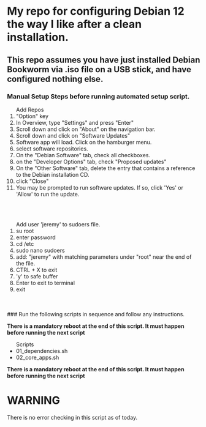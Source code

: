 # My repo for configuring Debian 12 the way I like after a clean installation.

## This repo assumes you have just installed Debian Bookworm via .iso file on a USB stick, and have configured nothing else.

### Manual Setup Steps before running automated setup script.

<ol> Add Repos
	<li>"Option" key</li>
	<li>In Overview, type "Settings" and press "Enter"</li>
	<li>Scroll down and click on "About" on the navigation bar.</li>
	<li>Scroll down and click on "Software Updates"</li>
	<li>Software app will load. Click on the hamburger menu.</li>
	<li>select software repositories.</li>
	<li>On the "Debian Software" tab, check all checkboxes.</li>
	<li>on the "Developer Options" tab, check "Proposed updates"</li>
	<li>On the "Other Software" tab, delete the entry that contains a reference to the Debian installation CD.</li>
	<li>click "Close"</li>
	<li>You may be prompted to run software updates. If so, click 'Yes' or 'Allow' to run the update.</li>
</ol>
<BR></BR>
<ol>Add user 'jeremy' to sudoers file.
    <li>su root</li>
	<li>enter password</li>
	<li>cd /etc</li>
	<li>sudo nano sudoers</li>
	<li>add: "jeremy" with matching parameters under "root" near the end of the file.</li>
	<li>CTRL + X to exit</li>
	<li>'y' to safe buffer</li>
	<li>Enter to exit to terminal</li>
    <li>exit</li>
</ol>
<BR></BR>
### Run the following scripts in sequence and follow any instructions.

**There is a mandatory reboot at the end of this script. It must happen before running the next script**

<ul>Scripts
	<li>01_dependencies.sh</LI>
	<li>02_core_apps.sh</li>
</ul>

**There is a mandatory reboot at the end of this script. It must happen before running the next script**

# WARNING

There is no error checking in this script as of today.